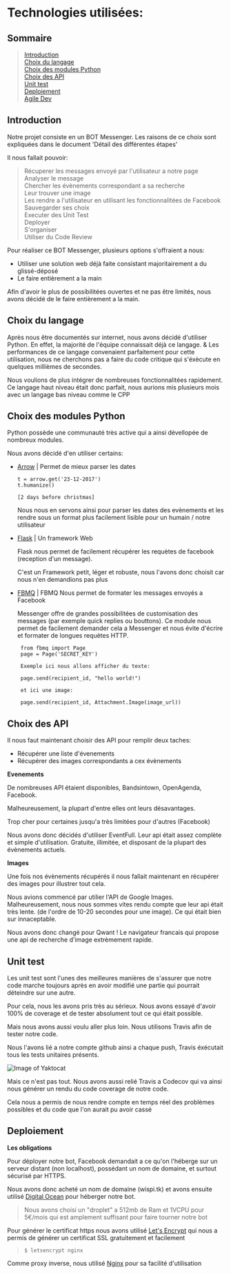 # Technologies utilisées:

## Sommaire
> [Introduction](#Introduction)  
> [Choix du langage](#Choix_du_langage)  
> [Choix des modules Python](#Choix_des_modules_Python)  
> [Choix des API](#Choix_des_API)  
> [Unit test](#Unit_test)  
> [Deploiement](#Deploiement)  
> [Agile Dev](#Agile_Dev)


## Introduction <a id="Introduction"></a>

 Notre projet consiste en un BOT Messenger. Les raisons de ce choix sont expliquées dans le document 'Détail des différentes étapes'

 Il nous fallait pouvoir:
 > Récuperer les messages envoyé par l'utilisateur a notre page  
 > Analyser le message  
 > Chercher les évènements correspondant a sa recherche  
 > Leur trouver une image  
 > Les rendre a l'utilisateur en utilisant les fonctionnalitées de Facebook  
 > Sauvegarder ses choix  
 > Executer des Unit Test  
 > Deployer  
 > S'organiser  
 > Utiliser du Code Review

 Pour réaliser ce BOT Messenger, plusieurs options s'offraient a nous:
 - Utiliser une solution web déjà faite consistant majoritairement a du glissé-déposé
 - Le faire entièrement a la main

 Afin d'avoir le plus de possibilitées ouvertes et ne pas être limités, nous avons décidé de le faire entièrement a la main.

## Choix du langage <a id="Choix_du_langage"></a>

 Après nous être documentés sur internet, nous avons décidé d'utiliser Python. En effet, la majorité de l'équipe connaissait déjà ce langage.
 &
 Les performances de ce langage convenaient parfaitement pour cette utilisation, nous ne cherchons pas a faire du code critique qui s'éxècute en quelques millièmes de secondes.

 Nous voulions de plus intégrer de nombreuses fonctionnalitées rapidement. Ce langage haut niveau était donc parfait, nous aurions mis plusieurs mois avec un langage bas niveau comme le CPP

## Choix des modules Python <a id="Choix_des_modules_Python"></a>

 Python possède une communauté très active qui a ainsi dévellopée de nombreux modules.

 Nous avons décidé d'en utiliser certains:

 - [Arrow](http://arrow.readthedocs.io/en/latest/) | Permet de mieux parser les dates
    ```
    t = arrow.get('23-12-2017')
    t.humanize()

    [2 days before christmas]
    ```
    Nous nous en servons ainsi pour parser les dates des evènements et les rendre sous un format plus facilement lisible pour un humain / notre utilisateur

 - [Flask](http://flask.pocoo.org) | Un framework Web

   Flask nous permet de facilement récupérer les requètes de facebook (reception d'un message).

   C'est un Framework petit, léger et robuste, nous l'avons donc choisit car nous n'en demandions pas plus

 - [FBMQ](https://github.com/conbus/fbmq) | FBMQ Nous permet de formater les messages envoyés a Facebook

   Messenger offre de grandes possibilitées de customisation des messages (par exemple quick replies ou bouttons).
   Ce module nous permet de facilement demander cela a Messenger et nous évite d'écrire et formater de longues requètes HTTP.
   ```
    from fbmq import Page
    page = Page('SECRET_KEY')

    Exemple ici nous allons afficher du texte:

    page.send(recipient_id, "hello world!")

    et ici une image:

    page.send(recipient_id, Attachment.Image(image_url))
   ```

## Choix des API <a id="Choix_des_API"></a>

 Il nous faut maintenant choisir des API pour remplir deux taches:

 - Récupérer une liste d'évenements
 - Récupérer des images correspondants a cex évènements

 **Evenements**

  De nombreuses API étaient disponibles, Bandsintown, OpenAgenda, Facebook.

  Malheureusement, la plupart d'entre elles ont leurs désavantages.

  Trop cher pour certaines jusqu'a très limitées pour d'autres (Facebook)

  Nous avons donc décidés d'utiliser EventFull. Leur api était assez complète et simple d'utilisation.
  Gratuite, illimitée, et disposant de la plupart des évènements actuels.

 **Images**

  Une fois nos évènements récupérés il nous fallait maintenant en récupérer des images pour illustrer tout cela.

  Nous avions commencé par utilier l'API de Google Images.  
  Malheureusement, nous nous sommes vites rendu compte que leur api était très lente. (de l'ordre de 10-20 secondes pour une image). Ce qui était bien sur innaceptable.

  Nous avons donc changé pour Qwant ! Le navigateur francais qui propose une api de recherche d'image extrèmement rapide.

## Unit test <a id="Unit_test"></a>

 Les unit test sont l'unes des meilleures manières de s'assurer que notre code marche toujours après en avoir modifié une partie qui pourrait déteindre sur une autre.

 Pour cela, nous les avons pris très au sérieux. Nous avons essayé d'avoir 100% de coverage et de tester absolument tout ce qui était possible.

 Mais nous avons aussi voulu aller plus loin.
 Nous utilisons Travis afin de tester notre code.

 Nous l'avons lié a notre compte github ainsi a chaque push, Travis éxécutait tous les tests unitaires présents.

 ![Image of Yaktocat](https://octodex.github.com/images/yaktocat.png)

 Mais ce n'est pas tout. Nous avons aussi relié Travis a Codecov qui va ainsi nous générer un rendu du code coverage de notre code.

 Cela nous a permis de nous rendre compte en temps réel des problèmes possibles et du code que l'on aurait pu avoir cassé

## Deploiement <a id="Deploiement"></a>
 **Les obligations**

  Pour déployer notre bot, Facebook demandait a ce qu'on l'héberge sur un serveur distant (non localhost), possédant un nom de domaine, et surtout sécurisé par HTTPS.

  Nous avons donc acheté un nom de domaine (wispi.tk) et avons ensuite utilisé [Digital Ocean](https://www.digitalocean.com/) pour héberger notre bot.
  > Nous avons choisi un "droplet" a 512mb de Ram et 1VCPU pour 5€/mois qui est amplement suffisant pour faire tourner notre bot

  Pour générer le certificat https nous avons utilisé [Let's Encrypt](https://letsencrypt.org/) qui nous a permis de générer un certificat SSL gratuitement et facilement
  > `$ letsencrypt nginx`

  Comme proxy inverse, nous utilisé [Nginx](https://www.nginx.com/) pour sa facilité d'utilisation
